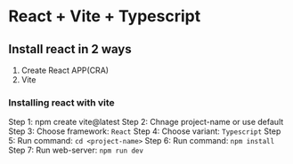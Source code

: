 # React + Vite + Typescript

## Install react in 2 ways

1. Create React APP(CRA)
2. Vite

### Installing react with vite

Step 1: npm create vite@latest
Step 2: Chnage project-name or use default
Step 3: Choose framework: `React`
Step 4: Choose variant: `Typescript`
Step 5: Run command: `cd <project-name>`
Step 6: Run command: `npm install`
Step 7: Run web-server: `npm run dev`
